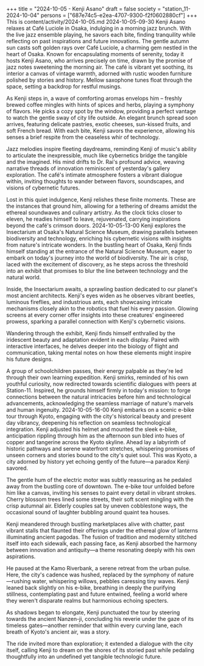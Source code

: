 +++
title = "2024-10-05 - Kenji Asano"
draft = false
society = "station_11-2024-10-04"
persons = ["687e74c5-e2ea-4707-9300-f2f0602880cf"]
+++
This is content/activity/2024-10-05.md
2024-10-05-09-30
Kenji Asano relaxes at Café Luciole in Osaka, indulging in a morning jazz brunch. With the live jazz ensemble playing, he savors each bite, finding tranquility while reflecting on past inspirations and future innovations.
The gentle autumn sun casts soft golden rays over Café Luciole, a charming gem nestled in the heart of Osaka. Known for encapsulating moments of serenity, today it hosts Kenji Asano, who arrives precisely on time, drawn by the promise of jazz notes sweetening the morning air. The café is vibrant yet soothing, its interior a canvas of vintage warmth, adorned with rustic wooden furniture polished by stories and history. Mellow saxophone tunes float through the space, setting a backdrop for restful musings.

As Kenji steps in, a wave of comforting aromas envelops him – freshly brewed coffee mingles with hints of spices and herbs, playing a symphony of flavors. He picks a cozy spot by the window, providing a perfect vantage to watch the gentle sway of city life outside. An elegant brunch spread soon arrives, featuring delicate pastries, exotic cheeses, sun-kissed fruits, and soft French bread. With each bite, Kenji savors the experience, allowing his senses a brief respite from the ceaseless whir of technology.

Jazz melodies inspire fleeting daydreams, reminding Kenji of music's ability to articulate the inexpressible, much like cybernetics bridge the tangible and the imagined. His mind drifts to Dr. Rai's profound advice, weaving narrative threads of innovation reminiscent of yesterday's gallery exploration. The café's intimate atmosphere fosters a vibrant dialogue within, inviting thoughts to wander between flavors, soundscapes, and visions of cybernetic futures.

Lost in this quiet indulgence, Kenji relishes these finite moments. These are the instances that ground him, allowing for a tethering of dreams amidst the ethereal soundwaves and culinary artistry. As the clock ticks closer to eleven, he readies himself to leave, rejuvenated, carrying inspirations beyond the café's crimson doors.
2024-10-05-13-00
Kenji explores the Insectarium at Osaka's Natural Science Museum, drawing parallels between biodiversity and technology, enriching his cybernetic visions with insights from nature's intricate wonders.
In the bustling heart of Osaka, Kenji finds himself standing at the entrance of the Natural Science Museum, eager to embark on today's journey into the world of biodiversity. The air is crisp, laced with the excitement of discovery, as he steps across the threshold into an exhibit that promises to blur the line between technology and the natural world.

Inside, the Insectarium awaits, a sprawling bastion dedicated to our planet's most ancient architects. Kenji's eyes widen as he observes vibrant beetles, luminous fireflies, and industrious ants, each showcasing intricate mechanisms closely akin to the robotics that fuel his every passion. Glowing screens at every corner offer insights into these creatures' engineered prowess, sparking a parallel connection with Kenji's cybernetic visions.

Wandering through the exhibit, Kenji finds himself enthralled by the iridescent beauty and adaptation evident in each display. Paired with interactive interfaces, he delves deeper into the biology of flight and communication, taking mental notes on how these elements might inspire his future designs.

A group of schoolchildren passes, their energy palpable as they're led through their own learning expedition. Kenji smirks, reminded of his own youthful curiosity, now redirected towards scientific dialogues with peers at Station-11. Inspired, he grounds himself firmly in today's mission: to forge connections between the natural intricacies before him and technological advancements, acknowledging the seamless marriage of nature's marvels and human ingenuity.
2024-10-05-16-00
Kenji embarks on a scenic e-bike tour through Kyoto, engaging with the city's historical beauty and present day vibrancy, deepening his reflection on seamless technological integration.
Kenji adjusted his helmet and mounted the sleek e-bike, anticipation rippling through him as the afternoon sun bled into hues of copper and tangerine across the Kyoto skyline. Ahead lay a labyrinth of historic pathways and serene waterfront stretches, whispering promises of unseen corners and stories bound to the city's quiet soul. This was Kyoto, a city adorned by history yet echoing gently of the future—a paradox Kenji savored.

The gentle hum of the electric motor was subtly reassuring as he pedaled away from the bustling core of downtown. The e-bike tour unfolded before him like a canvas, inviting his senses to paint every detail in vibrant strokes. Cherry blossom trees lined some streets, their soft scent mingling with the crisp autumnal air. Elderly couples sat by uneven cobblestone ways, the occasional sound of laughter bubbling around quaint tea houses.

Kenji meandered through bustling marketplaces alive with chatter, past vibrant stalls that flaunted their offerings under the ethereal glow of lanterns illuminating ancient pagodas. The fusion of tradition and modernity stitched itself into each sidewalk, each passing face, as Kenji absorbed the harmony between innovation and antiquity—a theme resonating deeply with his own aspirations.

He paused at the Kamo Riverbank, a serene retreat from the urban pulse. Here, the city's cadence was hushed, replaced by the symphony of nature—rushing water, whispering willows, pebbles caressing tiny waves. Kenji leaned back slightly on his e-bike, breathing in deeply the purifying stillness, contemplating past and future entwined, feeling a world where they weren't disparate realms but harmonious echoing specters.

As shadows began to elongate, Kenji punctuated the tour by steering towards the ancient Nanzen-ji, concluding his reverie under the gaze of its timeless gates—another reminder that within every curving lane, each breath of Kyoto's ancient air, was a story.

The ride invited more than exploration; it extended a dialogue with the city itself, calling Kenji to dream on the shores of its storied past while pedaling thoughtfully into an undefined yet tangible technologic future.
